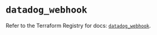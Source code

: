 # `datadog_webhook`

Refer to the Terraform Registry for docs: [`datadog_webhook`](https://registry.terraform.io/providers/datadog/datadog/3.52.1/docs/resources/webhook).

